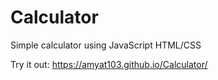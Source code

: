 # Calculator
Simple calculator using JavaScript HTML/CSS

Try it out: https://amyat103.github.io/Calculator/

